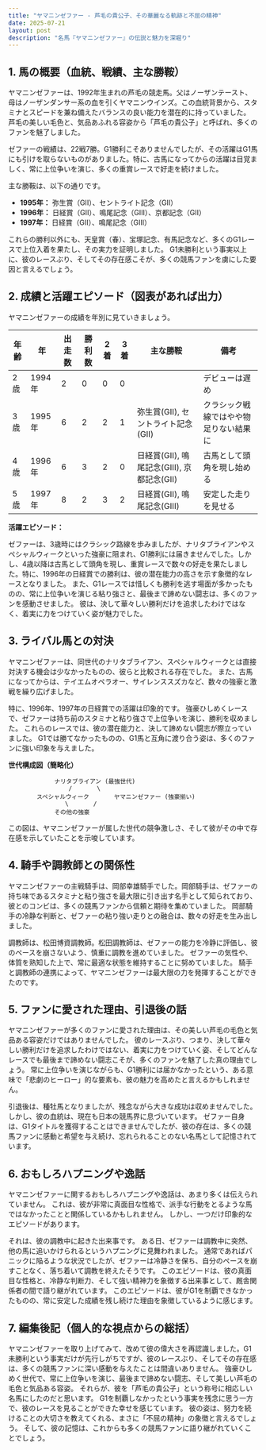 ```yaml
---
title: "ヤマニンゼファー - 芦毛の貴公子、その華麗なる軌跡と不屈の精神"
date: 2025-07-21
layout: post
description: "名馬『ヤマニンゼファー』の伝説と魅力を深堀り"
---
```


## 1. 馬の概要（血統、戦績、主な勝鞍）

ヤマニンゼファーは、1992年生まれの芦毛の競走馬。父はノーザンテースト、母はノーザンダンサー系の血を引くヤマニンウインズ。この血統背景から、スタミナとスピードを兼ね備えたバランスの良い能力を潜在的に持っていました。  芦毛の美しい毛色と、気品あふれる容姿から「芦毛の貴公子」と呼ばれ、多くのファンを魅了しました。

ゼファーの戦績は、22戦7勝。G1勝利こそありませんでしたが、その活躍はG1馬にも引けを取らないものがありました。特に、古馬になってからの活躍は目覚ましく、常に上位争いを演じ、多くの重賞レースで好走を続けました。  

主な勝鞍は、以下の通りです。

* **1995年：**  弥生賞（GII）、セントライト記念（GII）
* **1996年：**  日経賞（GII）、鳴尾記念（GIII）、京都記念（GII）
* **1997年：**  日経賞（GII）、鳴尾記念（GIII）


これらの勝利以外にも、天皇賞（春）、宝塚記念、有馬記念など、多くのG1レースで上位入着を果たし、その実力を証明しました。  G1未勝利という事実以上に、彼のレースぶり、そしてその存在感こそが、多くの競馬ファンを虜にした要因と言えるでしょう。


## 2. 成績と活躍エピソード（図表があれば出力）

ヤマニンゼファーの成績を年別に見ていきましょう。

| 年齢 | 年 | 出走数 | 勝利数 | 2着 | 3着 | 主な勝鞍 | 備考 |
|---|---|---|---|---|---|---|---|
| 2歳 | 1994年 | 2 | 0 | 0 | 0 |  |  デビューは遅め |
| 3歳 | 1995年 | 6 | 2 | 2 | 1 | 弥生賞(GII), セントライト記念(GII) | クラシック戦線ではやや物足りない結果に |
| 4歳 | 1996年 | 6 | 3 | 2 | 0 | 日経賞(GII), 鳴尾記念(GIII), 京都記念(GII) | 古馬として頭角を現し始める |
| 5歳 | 1997年 | 8 | 2 | 3 | 2 | 日経賞(GII), 鳴尾記念(GIII) |  安定した走りを見せる |


**活躍エピソード：**

ゼファーは、3歳時にはクラシック路線を歩みましたが、ナリタブライアンやスペシャルウィークといった強豪に阻まれ、G1勝利には届きませんでした。しかし、4歳以降は古馬として頭角を現し、重賞レースで数々の好走を果たしました。特に、1996年の日経賞での勝利は、彼の潜在能力の高さを示す象徴的なレースとなりました。  また、G1レースでは惜しくも勝利を逃す場面が多かったものの、常に上位争いを演じる粘り強さと、最後まで諦めない闘志は、多くのファンを感動させました。  彼は、決して華々しい勝利だけを追求したわけではなく、着実に力をつけていく姿が魅力でした。


## 3. ライバル馬との対決

ヤマニンゼファーは、同世代のナリタブライアン、スペシャルウィークとは直接対決する機会は少なかったものの、彼らと比較される存在でした。  また、古馬になってからは、テイエムオペラオー、サイレンススズカなど、数々の強豪と激戦を繰り広げました。

特に、1996年、1997年の日経賞での活躍は印象的です。  強豪ひしめくレースで、ゼファーは持ち前のスタミナと粘り強さで上位争いを演じ、勝利を収めました。  これらのレースでは、彼の潜在能力と、決して諦めない闘志が際立っていました。  G1では勝てなかったものの、G1馬と互角に渡り合う姿は、多くのファンに強い印象を与えました。

**世代構成図（簡略化）**

```
             ナリタブライアン (最強世代)
                 /       \
        スペシャルウィーク       ヤマニンゼファー (強豪揃い)
                \       /
             その他の強豪
```

この図は、ヤマニンゼファーが属した世代の競争激しさ、そして彼がその中で存在感を示していたことを示唆しています。


## 4. 騎手や調教師との関係性

ヤマニンゼファーの主戦騎手は、岡部幸雄騎手でした。岡部騎手は、ゼファーの持ち味であるスタミナと粘り強さを最大限に引き出す名手として知られており、彼とのコンビは、多くの競馬ファンから信頼と期待を集めていました。  岡部騎手の冷静な判断と、ゼファーの粘り強い走りとの融合は、数々の好走を生み出しました。

調教師は、松田博資調教師。松田調教師は、ゼファーの能力を冷静に評価し、彼のペースを崩さないよう、慎重に調教を進めていました。  ゼファーの気性や、体質を熟知した上で、常に最適な状態を維持することに努めていました。  騎手と調教師の連携によって、ヤマニンゼファーは最大限の力を発揮することができたのです。


## 5. ファンに愛された理由、引退後の話

ヤマニンゼファーが多くのファンに愛された理由は、その美しい芦毛の毛色と気品ある容姿だけではありませんでした。  彼のレースぶり、つまり、決して華々しい勝利だけを追求したわけではない、着実に力をつけていく姿、そしてどんなレースでも最後まで諦めない闘志こそが、多くのファンを魅了した真の理由でしょう。  常に上位争いを演じながらも、G1勝利には届かなかったという、ある意味で「悲劇のヒーロー」的な要素も、彼の魅力を高めたと言えるかもしれません。

引退後は、種牡馬となりましたが、残念ながら大きな成功は収めませんでした。  しかし、彼の血統は、現在も日本の競馬界に息づいています。  ゼファー自身は、G1タイトルを獲得することはできませんでしたが、彼の存在は、多くの競馬ファンに感動と希望を与え続け、忘れられることのない名馬として記憶されています。


## 6. おもしろハプニングや逸話

ヤマニンゼファーに関するおもしろハプニングや逸話は、あまり多くは伝えられていません。  これは、彼が非常に真面目な性格で、派手な行動をとるような馬ではなかったことと関係しているかもしれません。  しかし、一つだけ印象的なエピソードがあります。

それは、彼の調教中に起きた出来事です。  ある日、ゼファーは調教中に突然、他の馬に追いかけられるというハプニングに見舞われました。  通常であればパニックに陥るような状況でしたが、ゼファーは冷静さを保ち、自分のペースを崩すことなく、落ち着いて調教を終えたそうです。  このエピソードは、彼の真面目な性格と、冷静な判断力、そして強い精神力を象徴する出来事として、厩舎関係者の間で語り継がれています。  このエピソードは、彼がG1を制覇できなかったものの、常に安定した成績を残し続けた理由を象徴しているように感じます。


## 7. 編集後記（個人的な視点からの総括）

ヤマニンゼファーを取り上げてみて、改めて彼の偉大さを再認識しました。G1未勝利という事実だけが先行しがちですが、彼のレースぶり、そしてその存在感は、多くの競馬ファンに深い感動を与えたことは間違いありません。  強豪ひしめく世代で、常に上位争いを演じ、最後まで諦めない闘志、そして美しい芦毛の毛色と気品ある容姿。  それらが、彼を「芦毛の貴公子」という称号に相応しい名馬にしたのだと思います。  G1を制覇しなかったという事実を残念に思う一方で、彼のレースを見ることができた幸せを感じています。  彼の姿は、努力を続けることの大切さを教えてくれる、まさに「不屈の精神」の象徴と言えるでしょう。  そして、彼の記憶は、これからも多くの競馬ファンに語り継がれていくことでしょう。
